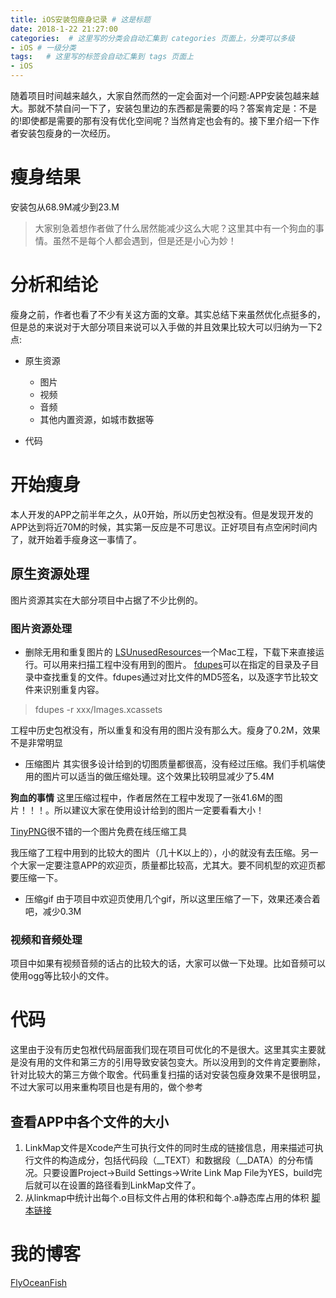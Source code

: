 ```yaml
---
title: iOS安装包瘦身记录 # 这是标题
date: 2018-1-22 21:27:00
categories:  # 这里写的分类会自动汇集到 categories 页面上，分类可以多级
- iOS # 一级分类
tags:   # 这里写的标签会自动汇集到 tags 页面上
- iOS
---
```

随着项目时间越来越久，大家自然而然的一定会面对一个问题:APP安装包越来越大。那就不禁自问一下了，安装包里边的东西都是需要的吗？答案肯定是：不是的!即使都是需要的那有没有优化空间呢？当然肯定也会有的。接下里介绍一下作者安装包瘦身的一次经历。
# 瘦身结果
安装包从68.9M减少到23.M
>大家别急着想作者做了什么居然能减少这么大呢？这里其中有一个狗血的事情。虽然不是每个人都会遇到，但是还是小心为妙！

# 分析和结论
瘦身之前，作者也看了不少有关这方面的文章。其实总结下来虽然优化点挺多的，但是总的来说对于大部分项目来说可以入手做的并且效果比较大可以归纳为一下2点:

* 原生资源

  * 图片
  * 视频
  * 音频
  * 其他内置资源，如城市数据等
* 代码

# 开始瘦身
本人开发的APP之前半年之久，从0开始，所以历史包袱没有。但是发现开发的APP达到将近70M的时候，其实第一反应是不可思议。正好项目有点空闲时间内了，就开始着手瘦身这一事情了。
## 原生资源处理
图片资源其实在大部分项目中占据了不少比例的。
### 图片资源处理
* 删除无用和重复图片的
[LSUnusedResources](https://github.com/tinymind/LSUnusedResources)一个Mac工程，下载下来直接运行。可以用来扫描工程中没有用到的图片。
[fdupes](https://github.com/adrianlopezroche/fdupes)可以在指定的目录及子目录中查找重复的文件。fdupes通过对比文件的MD5签名，以及逐字节比较文件来识别重复内容。
>fdupes -r  xxx/Images.xcassets

工程中历史包袱没有，所以重复和没有用的图片没有那么大。瘦身了0.2M，效果不是非常明显
* 压缩图片
其实很多设计给到的切图质量都很高，没有经过压缩。我们手机端使用的图片可以适当的做压缩处理。这个效果比较明显减少了5.4M

**狗血的事情**
这里压缩过程中，作者居然在工程中发现了一张41.6M的图片！！！。所以建议大家在使用设计给到的图片一定要看看大小！

[TinyPNG](https://tinypng.com/)很不错的一个图片免费在线压缩工具

我压缩了工程中用到的比较大的图片（几十K以上的），小的就没有去压缩。另一个大家一定要注意APP的欢迎页，质量都比较高，尤其大。要不同机型的欢迎页都要压缩一下。
* 压缩gif
由于项目中欢迎页使用几个gif，所以这里压缩了一下，效果还凑合着吧，减少0.3M

### 视频和音频处理
项目中如果有视频音频的话占的比较大的话，大家可以做一下处理。比如音频可以使用ogg等比较小的文件。
# 代码

这里由于没有历史包袱代码层面我们现在项目可优化的不是很大。这里其实主要就是没有用的文件和第三方的引用导致安装包变大。所以没用到的文件肯定要删除，针对比较大的第三方做个取舍。代码重复扫描的话对安装包瘦身效果不是很明显，不过大家可以用来重构项目也是有用的，做个参考

## 查看APP中各个文件的大小

1. LinkMap文件是Xcode产生可执行文件的同时生成的链接信息，用来描述可执行文件的构造成分，包括代码段（__TEXT）和数据段（__DATA）的分布情况。只要设置Project->Build Settings->Write Link Map File为YES，build完后就可以在设置的路径看到LinkMap文件了。
2. 从linkmap中统计出每个.o目标文件占用的体积和每个.a静态库占用的体积 [脚本链接](https://link.jianshu.com/?t=https://gist.github.com/bang590/8f3e9704f1c2661836cd)
# 我的博客
[FlyOceanFish](http://flyoceanfish.top/)
